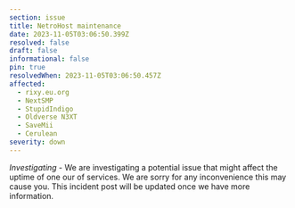 ```yaml
---
section: issue
title: NetroHost maintenance
date: 2023-11-05T03:06:50.399Z
resolved: false
draft: false
informational: false
pin: true
resolvedWhen: 2023-11-05T03:06:50.457Z
affected:
  - rixy.eu.org
  - NextSMP
  - StupidIndigo
  - Oldverse N3XT
  - SaveMii
  - Cerulean
severity: down
---
```

*Investigating* - We are investigating a potential issue that might affect the uptime of one our of services. We are sorry for any inconvenience this may cause you. This incident post will be updated once we have more information.